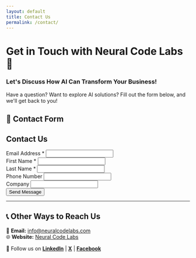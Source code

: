 ```yaml
---
layout: default
title: Contact Us
permalink: /contact/
---
```


# **Get in Touch with Neural Code Labs 🚀**  
### **Let's Discuss How AI Can Transform Your Business!**  

Have a question? Want to explore AI solutions? Fill out the form below, and we'll get back to you!

## **📩 Contact Form**
<div id="mc_embed_shell">
    <link href="//cdn-images.mailchimp.com/embedcode/classic-061523.css" rel="stylesheet" type="text/css">
        <div id="mc_embed_signup">
        <form action="https://neuralcodelabs.us20.list-manage.com/subscribe/post?u=d0afed6e1e184819b7de0b7ca&amp;id=daf5d88d32&amp;f_id=00efc2e1f0" method="post" id="mc-embedded-subscribe-form" name="mc-embedded-subscribe-form" class="validate" target="_blank">
            <div id="mc_embed_signup_scroll">
                <h2>Contact Us</h2>
                <div class="mc-field-group">
                    <label for="mce-EMAIL">Email Address <span class="asterisk">*</span></label>
                    <input type="email" name="EMAIL" class="required email" id="mce-EMAIL" required>
                </div>
                <div class="mc-field-group">
                    <label for="mce-FNAME">First Name <span class="asterisk">*</span></label>
                    <input type="text" name="FNAME" class="required text" id="mce-FNAME" required>
                </div>
                <div class="mc-field-group">
                    <label for="mce-LNAME">Last Name <span class="asterisk">*</span></label>
                    <input type="text" name="LNAME" class="required text" id="mce-LNAME" required>
                </div>
                <div class="mc-field-group">
                    <label for="mce-PHONE">Phone Number</label>
                    <input type="text" name="PHONE" class="REQ_CSS" id="mce-PHONE">
                </div>
                <div class="mc-field-group">
                    <label for="mce-COMPANY">Company</label>
                    <input type="text" name="COMPANY" class="text" id="mce-COMPANY">
                </div>
                <div class="optionalParent">
                    <div class="clear foot">
                        <input type="submit" name="subscribe" id="mc-embedded-subscribe" class="button" value="Send Message">
                    </div>
                </div>
            </div>
        </form>
    </div>
</div>

---

## **📞 Other Ways to Reach Us**
📧 **Email:** [info@neuralcodelabs.com](mailto:info@neuralcodelabs.com)  
🌐 **Website:** [Neural Code Labs](https://www.neuralcodelabs.com)  

🚀 Follow us on **[LinkedIn](https://www.linkedin.com/company/neuralcodelabs)** | **[X](https://twitter.com/neuralcodelabs)** | **[Facebook](https://www.facebook.com/neuralcodelabs/)**  

